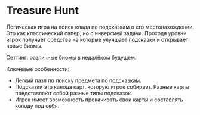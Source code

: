 # Treasure Hunt

Логическая игра на поиск клада по подсказкам о его местонахождении. 
Это как классический сапер, но с инверсией задачи. 
Проходя уровни игрок получает средства на которые улучшает подсказки и открывает новые биомы.

Сеттинг: различные биомы в недалёком будущем.

Ключевые особенности:
- Легкий пазл по поиску предмета по подсказкам.
- Подсказки это калода карт, которую игрок собирает. Разные карты представляют собой разные типы подсказок.
- Игрок имеет возможность прокачивать свои карты и составлять колоду под себя.
